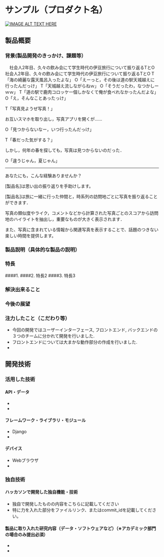 # サンプル（プロダクト名）

[![IMAGE ALT TEXT HERE](https://jphacks.com/wp-content/uploads/2021/07/JPHACKS2021_ogp.jpg)](https://www.youtube.com/watch?v=LUPQFB4QyVo)

## 製品概要
### 背景(製品開発のきっかけ、課題等）
　社会人2年目、久々の飲み会にて学生時代の伊豆旅行について振り返るTとO
社会人2年目、久々の飲み会にて学生時代の伊豆旅行について振り返るTとO
T「海の綺麗な露天風呂入ったよな」
O「えーっと，その後は道の駅天城越えに行ったんだっけ」
T「天城越え流しながらねｗ」
O「そうだったわ，なつかしーｗｗ」
T「道の駅で鹿肉コロッケ一個しかなくて俺が食べれなかったんだよな」
O「え，そんなことあったっけ」

 T「写真見ようぜ写真！」

お互いスマホを取り出し，写真アプリを開くが……

O「見つからないなー，いつ行ったんだっけ」

T「春だった気がする？」

しかし，何年の春を探しても，写真は見つからないのだった．

O「違うじゃん，夏じゃん」

------

あなたにも，こんな経験ありませんか？

[製品名]は思い出の振り返りを手助けします。

[製品名]は旅に一緒に行った仲間と，時系列の訪問地ごとに写真を振り返ることができます．

写真の類似度やライク，コメントなどから計算された写真ごとのスコアから訪問地のハイライトを抽出し，重要なものが大きく表示されます．

また、写真に含まれている情報から関連写真を表示することで、話題のつきない楽しい時間を提供します。


### 製品説明（具体的な製品の説明）
### 特長
####1. 
####2. 特長2
####3. 特長3

### 解決出来ること
### 今後の展望
### 注力したこと（こだわり等）
* 今回の開発ではユーザーインターフェース, フロントエンド, バックエンドの３つのチームに分かれて開発を行いました. 
* フロントエンドについては大まかな動作部分の作成を行いました.
* 

## 開発技術
### 活用した技術
#### API・データ
* 
* 

#### フレームワーク・ライブラリ・モジュール
* Django
* 

#### デバイス
* Webブラウザ
* 

### 独自技術
#### ハッカソンで開発した独自機能・技術
* 独自で開発したものの内容をこちらに記載してください
* 特に力を入れた部分をファイルリンク、またはcommit_idを記載してください。

#### 製品に取り入れた研究内容（データ・ソフトウェアなど）（※アカデミック部門の場合のみ提出必須）
* 
* 

